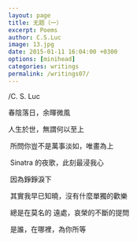```yaml
---
layout: page
title: 无题（一）
excerpt: Poems
author: C.S.Luc
image: 13.jpg
date: 2015-01-11 16:04:00 +0300
options: [minihead]
categories: writings
permalink: /writings07/
---
```


/C. S. Luc

春陰落日，余暉微風

人生於世，無謂何以至上



​         所問你豈不是萬事淡如，唯畫為上

​         Sinatra 的夜歌，此刻最浸我心

​         因為錚錚淚下

​         其實我早已知曉，沒有什麼單獨的歡樂

​         總是在莫名的 遠處，哀榮的不斷的提問

​         是誰，在哪裡，為你所等